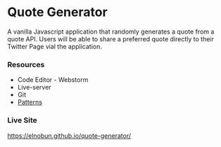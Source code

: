 # Quote Generator

A vanilla Javascript application that randomly generates a quote 
from a quote API. Users will be able to share a preferred quote 
directly to their Twitter Page vial the application. 

### Resources
- Code Editor - Webstorm
- Live-server
- Git
- [Patterns](https://www.heropatterns.com/)

### Live Site
https://elnobun.github.io/quote-generator/
